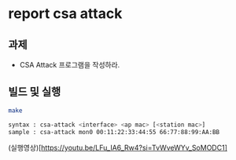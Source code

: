 # report csa attack

## 과제
- CSA Attack 프로그램을 작성하라.

## 빌드 및 실행
```bash
make
```

```bash
syntax : csa-attack <interface> <ap mac> [<station mac>]
sample : csa-attack mon0 00:11:22:33:44:55 66:77:88:99:AA:BB
```

(실행영상)[https://youtu.be/LFu_IA6_Rw4?si=TvWveWYv_SoMODC1]